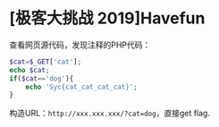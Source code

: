 # [极客大挑战 2019]Havefun

查看网页源代码，发现注释的PHP代码：
```php
$cat=$_GET['cat'];
echo $cat;
if($cat=='dog'){
    echo 'Syc{cat_cat_cat_cat}';
}
```

构造URL：`http://xxx.xxx.xxx/?cat=dog`，直接get flag.